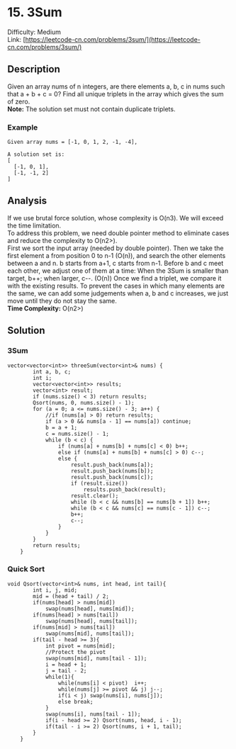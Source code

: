 # 15. 3Sum
Difficulty: Medium  
Link: [https://leetcode-cn.com/problems/3sum/](https://leetcode-cn.com/problems/3sum/)
## Description
Given an array nums of n integers, are there elements a, b, c in nums such that a + b + c = 0? Find all unique triplets in the array which gives the sum of zero.  
**Note:** The solution set must not contain duplicate triplets.  
### Example
``` 
Given array nums = [-1, 0, 1, 2, -1, -4],

A solution set is:
[
  [-1, 0, 1],
  [-1, -1, 2]
]
```
## Analysis
If we use brutal force solution, whose complexity is O(n<sop>3</sop>). We will exceed the time limitation.  
To address this problem, we need double pointer method to eliminate cases and reduce the complexity to O(n<sop>2</sop>>).  
First we sort the input array (needed by double pointer). Then we take the first element a from position 0 to n-1 (O(n)), and search the other elements between a and n. b starts from a+1, c starts from n-1. Before b and c meet each other, we adjust one of them at a time: When the 3Sum is smaller than target, b++; when larger, c--. (O(n)) Once we find a triplet, we compare it with the existing results. To prevent the cases in which many elements are the same, we can add some judgements when a, b and c increases, we just move until they do not stay the same.  
**Time Complexity:** O(n<sop>2</sop>>)
## Solution
### 3Sum
```
vector<vector<int>> threeSum(vector<int>& nums) {
        int a, b, c;
        int i;
        vector<vector<int>> results;
        vector<int> result;
        if (nums.size() < 3) return results;
        Qsort(nums, 0, nums.size() - 1);
        for (a = 0; a <= nums.size() - 3; a++) {
            //if (nums[a] > 0) return results;
            if (a > 0 && nums[a - 1] == nums[a]) continue;
            b = a + 1;
            c = nums.size() - 1;
            while (b < c) {
                if (nums[a] + nums[b] + nums[c] < 0) b++;
                else if (nums[a] + nums[b] + nums[c] > 0) c--;
                else {
                    result.push_back(nums[a]);
                    result.push_back(nums[b]);
                    result.push_back(nums[c]);
                    if (result.size())
                        results.push_back(result);
                    result.clear();
                    while (b < c && nums[b] == nums[b + 1]) b++;
                    while (b < c && nums[c] == nums[c - 1]) c--;
                    b++;
                    c--;
                }
            }
        }
        return results;
    }
```
### Quick Sort
```
void Qsort(vector<int>& nums, int head, int tail){
        int i, j, mid;
        mid = (head + tail) / 2;
        if(nums[head] > nums[mid]) 
            swap(nums[head], nums[mid]);
        if(nums[head] > nums[tail])
            swap(nums[head], nums[tail]);
        if(nums[mid] > nums[tail])
            swap(nums[mid], nums[tail]);
        if(tail - head >= 3){
            int pivot = nums[mid];
            //Protect the pivot
            swap(nums[mid], nums[tail - 1]);
            i = head + 1;
            j = tail - 2;
            while(1){
                while(nums[i] < pivot)  i++;
                while(nums[j] >= pivot && j) j--;
                if(i < j) swap(nums[i], nums[j]);
                else break;
            }
            swap(nums[i], nums[tail - 1]);
            if(i - head >= 2) Qsort(nums, head, i - 1);
            if(tail - i >= 2) Qsort(nums, i + 1, tail);
        }
    }
```